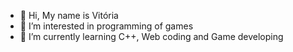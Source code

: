 - 👋 Hi, My name is Vitória
- 👀 I’m interested in programming of games
- 🌱 I’m currently learning C++, Web coding and Game developing

<!---
vitosawyer/vitosawyer is a ✨ special ✨ repository because its `README.md` (this file) appears on your GitHub profile.
You can click the Preview link to take a look at your changes.
--->
